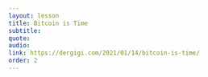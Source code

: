 ```yaml
---
layout: lesson
title: Bitcoin is Time
subtitle:
quote:
audio:
link: https://dergigi.com/2021/01/14/bitcoin-is-time/
order: 2
---
```

